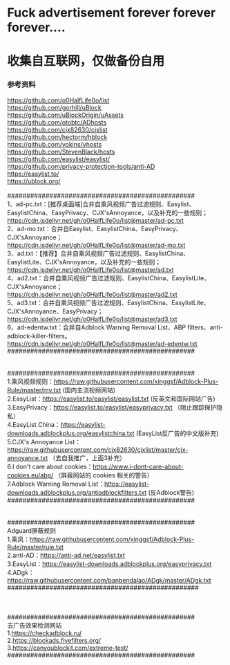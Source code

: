 # Fuck advertisement forever forever  forever....
# 收集自互联网，仅做备份自用

### 参考资料
https://github.com/o0HalfLife0o/list<br>
https://github.com/gorhill/uBlock<br>
https://github.com/uBlockOrigin/uAssets<br>
https://github.com/otobtc/ADhosts<br>
https://github.com/cjx82630/cjxlist<br>
https://github.com/hectorm/hblock<br>
https://github.com/vokins/yhosts<br>
https://github.com/StevenBlack/hosts<br>
https://github.com/easylist/easylist/<br>
https://github.com/privacy-protection-tools/anti-AD<br>
https://easylist.to/<br>
https://ublock.org/<br><br>
#################################################<br>
1、ad-pc.txt：[推荐桌面端]合并自乘风视频广告过滤规则、Easylist、EasylistChina、EasyPrivacy、CJX'sAnnoyance，以及补充的一些规则；
<br>https://cdn.jsdelivr.net/gh/o0HalfLife0o/list@master/ad-pc.txt
<br>2、ad-mo.txt：合并自Easylist、EasylistChina、EasyPrivacy、CJX'sAnnoyance；
<br>https://cdn.jsdelivr.net/gh/o0HalfLife0o/list@master/ad-mo.txt
<br>3、ad.txt：【推荐】合并自乘风视频广告过滤规则、EasylistChina、EasylistLite、CJX'sAnnoyance，以及补充的一些规则；
<br>https://cdn.jsdelivr.net/gh/o0HalfLife0o/list@master/ad.txt
<br>4、ad2.txt：合并自乘风视频广告过滤规则、EasylistChina、EasylistLite、CJX'sAnnoyance；
<br>https://cdn.jsdelivr.net/gh/o0HalfLife0o/list@master/ad2.txt
<br>5、ad3.txt：合并自乘风视频广告过滤规则、EasylistChina、EasylistLite、CJX'sAnnoyance、EasyPrivacy；
<br>https://cdn.jsdelivr.net/gh/o0HalfLife0o/list@master/ad3.txt
<br>6、ad-edentw.txt：合并自Adblock Warning Removal List、ABP filters、anti-adblock-killer-filters。
<br>https://cdn.jsdelivr.net/gh/o0HalfLife0o/list@master/ad-edentw.txt<br>#################################################
<br><br><br>#################################################<br>1.乘风视频规则：https://raw.githubusercontent.com/xinggsf/Adblock-Plus-Rule/master/mv.txt (国内主流视频网站)
<br>2.EasyList：https://easylist.to/easylist/easylist.txt (反英文和国际网站广告)
<br>3.EasyPrivacy：https://easylist.to/easylist/easyprivacy.txt （阻止跟踪保护隐私）
<br>4.EasyList China：https://easylist-downloads.adblockplus.org/easylistchina.txt (EasyList反广告的中文版补充)
<br>5.CJX's Annoyance List：https://raw.githubusercontent.com/cjx82630/cjxlist/master/cjx-annoyance.txt （去自我推广，上面3补充）
<br>6.I don't care about cookies：https://www.i-dont-care-about-cookies.eu/abp/ （屏蔽网站的 cookies 相关的警告）
<br>7.Adblock Warning Removal List：https://easylist-downloads.adblockplus.org/antiadblockfilters.txt (反Adblock警告)
<br>#################################################
<br><br><br>#################################################
<br>Adguard屏蔽规则
<br>1.乘风：https://raw.githubusercontent.com/xinggsf/Adblock-Plus-Rule/master/rule.txt
<br>2.anti-AD：https://anti-ad.net/easylist.txt
<br>3.EasyList：https://easylist-downloads.adblockplus.org/easyprivacy.txt
<br>4.ADgk：https://raw.githubusercontent.com/banbendalao/ADgk/master/ADgk.txt
##################################################<br><br><br>
<br>#################################################<br>
去广告效果检测网站<br>
1.https://checkadblock.ru/<br>
2.https://blockads.fivefilters.org/<br>
3.https://canyoublockit.com/extreme-test/<br>#################################################



